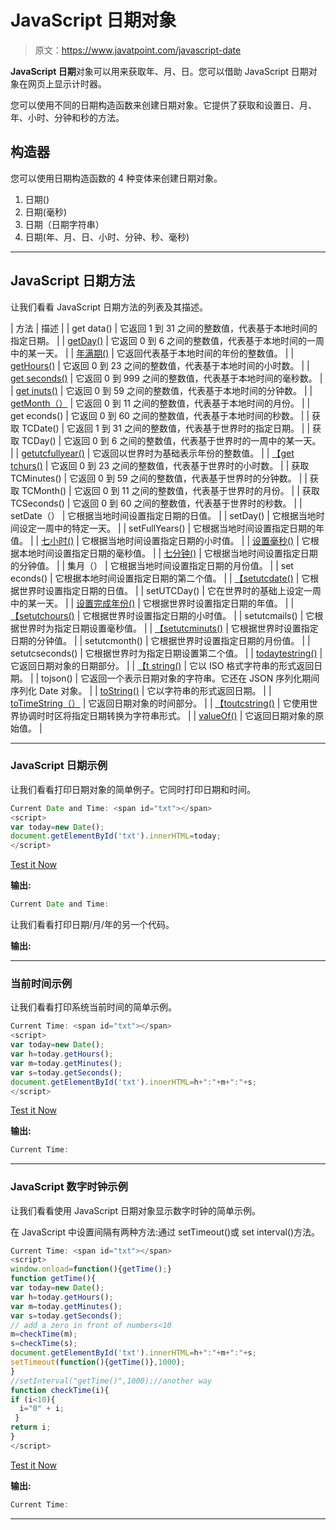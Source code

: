 # JavaScript 日期对象

> 原文：<https://www.javatpoint.com/javascript-date>

**JavaScript 日期**对象可以用来获取年、月、日。您可以借助 JavaScript 日期对象在网页上显示计时器。

您可以使用不同的日期构造函数来创建日期对象。它提供了获取和设置日、月、年、小时、分钟和秒的方法。

## 构造器

您可以使用日期构造函数的 4 种变体来创建日期对象。

1.  日期()
2.  日期(毫秒)
3.  日期（日期字符串）
4.  日期(年、月、日、小时、分钟、秒、毫秒)

* * *

## JavaScript 日期方法

让我们看看 JavaScript 日期方法的列表及其描述。

| 方法 | 描述 |
| get data() | 它返回 1 到 31 之间的整数值，代表基于本地时间的指定日期。 |
| [getDay()](javascript-date-getday-method) | 它返回 0 到 6 之间的整数值，代表基于本地时间的一周中的某一天。 |
| [年满期()](javascript-date-getutcfullyear-method) | 它返回代表基于本地时间的年份的整数值。 |
| [getHours()](javascript-date-gethours-method) | 它返回 0 到 23 之间的整数值，代表基于本地时间的小时数。 |
| [get seconds()](javascript-date-getmilliseconds-method) | 它返回 0 到 999 之间的整数值，代表基于本地时间的毫秒数。 |
| [get inuts()](javascript-date-getminutes-method) | 它返回 0 到 59 之间的整数值，代表基于本地时间的分钟数。 |
| [getMonth（）](javascript-date-getmonth-method) | 它返回 0 到 11 之间的整数值，代表基于本地时间的月份。 |
| get econds() | 它返回 0 到 60 之间的整数值，代表基于本地时间的秒数。 |
| 获取 TCDate() | 它返回 1 到 31 之间的整数值，代表基于世界时的指定日期。 |
| 获取 TCDay() | 它返回 0 到 6 之间的整数值，代表基于世界时的一周中的某一天。 |
| [getutcfullyear()](javascript-date-getutcfullyears-method) | 它返回以世界时为基础表示年份的整数值。 |
| [【get tchurs()](javascript-date-getutchours-method) | 它返回 0 到 23 之间的整数值，代表基于世界时的小时数。 |
| 获取 TCMinutes() | 它返回 0 到 59 之间的整数值，代表基于世界时的分钟数。 |
| 获取 TCMonth() | 它返回 0 到 11 之间的整数值，代表基于世界时的月份。 |
| 获取 TCSeconds() | 它返回 0 到 60 之间的整数值，代表基于世界时的秒数。 |
| setDate（） | 它根据当地时间设置指定日期的日值。 |
| setDay() | 它根据当地时间设定一周中的特定一天。 |
| setFullYears() | 它根据当地时间设置指定日期的年值。 |
| [七小时()](javascript-date-sethours-method) | 它根据当地时间设置指定日期的小时值。 |
| [设置毫秒()](javascript-date-setmilliseconds-method) | 它根据本地时间设置指定日期的毫秒值。 |
| [七分钟()](javascript-date-setminutes-method) | 它根据当地时间设置指定日期的分钟值。 |
| 集月（） | 它根据当地时间设置指定日期的月份值。 |
| set econds() | 它根据本地时间设置指定日期的第二个值。 |
| [【setutcdate()](javascript-date-setutcdate-method) | 它根据世界时设置指定日期的日值。 |
| setUTCDay() | 它在世界时的基础上设定一周中的某一天。 |
| [设置完成年份()](javascript-date-setutcfullyear-method) | 它根据世界时设置指定日期的年值。 |
| [【setutchours()](javascript-date-setutchours-method) | 它根据世界时设置指定日期的小时值。 |
| setutcmails() | 它根据世界时为指定日期设置毫秒值。 |
| [【setutcminuts()](javascript-date-setutcminutes-method) | 它根据世界时设置指定日期的分钟值。 |
| setutcmonth() | 它根据世界时设置指定日期的月份值。 |
| setutcseconds() | 它根据世界时为指定日期设置第二个值。 |
| [todaytestring()](javascript-date-todatestring-method) | 它返回日期对象的日期部分。 |
| [【t string()](javascript-date-toisostring-method) | 它以 ISO 格式字符串的形式返回日期。 |
| tojson() | 它返回一个表示日期对象的字符串。它还在 JSON 序列化期间序列化 Date 对象。 |
| [toString()](javascript-date-tostring-method) | 它以字符串的形式返回日期。 |
| [toTimeString（）](javascript-date-totimestring-method) | 它返回日期对象的时间部分。 |
| [【toutcstring()](javascript-date-toutcstring-method) | 它使用世界协调时时区将指定日期转换为字符串形式。 |
| [valueOf()](javascript-date-valueof-method) | 它返回日期对象的原始值。 |

* * *

### JavaScript 日期示例

让我们看看打印日期对象的简单例子。它同时打印日期和时间。

```js
Current Date and Time: <span id="txt"></span>
<script>
var today=new Date();
document.getElementById('txt').innerHTML=today;
</script>

```

[Test it Now](https://www.javatpoint.com/oprweb/test.jsp?filename=jsdate3)

**输出:**

```js
Current Date and Time:  
```

让我们看看打印日期/月/年的另一个代码。

**输出:**

* * *

### 当前时间示例

让我们看看打印系统当前时间的简单示例。

```js
Current Time: <span id="txt"></span>
<script>
var today=new Date();
var h=today.getHours();
var m=today.getMinutes();
var s=today.getSeconds();
document.getElementById('txt').innerHTML=h+":"+m+":"+s;
</script>

```

[Test it Now](https://www.javatpoint.com/oprweb/test.jsp?filename=jsdate1)

**输出:**

```js
Current Time:  
```

* * *

### JavaScript 数字时钟示例

让我们看看使用 JavaScript 日期对象显示数字时钟的简单示例。

在 JavaScript 中设置间隔有两种方法:通过 setTimeout()或 set interval()方法。

```js
Current Time: <span id="txt"></span>
<script>
window.onload=function(){getTime();}
function getTime(){
var today=new Date();
var h=today.getHours();
var m=today.getMinutes();
var s=today.getSeconds();
// add a zero in front of numbers<10
m=checkTime(m);
s=checkTime(s);
document.getElementById('txt').innerHTML=h+":"+m+":"+s;
setTimeout(function(){getTime()},1000);
}
//setInterval("getTime()",1000);//another way
function checkTime(i){
if (i<10){
  i="0" + i;
 }
return i;
}
</script>

```

[Test it Now](https://www.javatpoint.com/oprweb/test.jsp?filename=jsdate2)

**输出:**

```js
Current Time:  
```

* * *